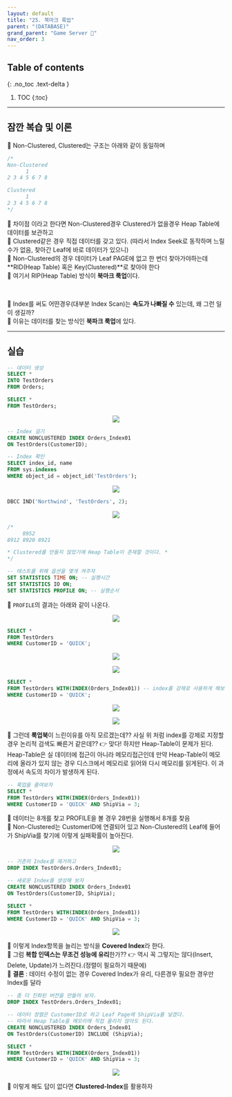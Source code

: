 ```yaml
---
layout: default
title: "25. 북마크 룩업"
parent: "(DATABASE)"
grand_parent: "Game Server 👾"
nav_order: 3
---
```


## Table of contents
{: .no_toc .text-delta }

1. TOC
{:toc}

---

## 잠깐 복습 및 이론

🥑 Non-Clustered, Clustered는 구조는 아래와 같이 동일하며

```sql
/*
Non-Clustered
      1
2 3 4 5 6 7 8

Clustered
      1
2 3 4 5 6 7 8
*/
```

🥑 차이점 이라고 한다면 Non-Clustered경우 Clustered가 없을경우 Heap Table에 데이터를 보관하고<br>
🥑 Clustered같은 경우 직접 데이터를 갖고 있다. (따라서 Index Seek로 동작하며 느릴수가 없음, 찾아간 Leaf에 바로 데이터가 있으니)<br>
🥑 Non-Clustered의 경우 데이터가 Leaf PAGE에 없고 한 번더 찾아가야하는데 **RID(Heap Table) 혹은 Key(Clustered)**로 찾아야 한다<br>
🥑 여기서 RIP(Heap Table) 방식이 **북마크 룩업**이다. 

<br>

🥑 Index를 써도 어떤경우(대부분 Index Scan)는 **속도가 나빠질 수** 있는데, 왜 그런 일이 생길까?<br>
🥑 이유는 데이터를 찾는 방식인 **북파크 룩업**에 있다. 

---

## 실습

```sql
-- 데이터 생성
SELECT *
INTO TestOrders
FROM Orders;

SELECT *
FROM TestOrders;
```

<p align="center">
  <img src="https://taehyungs-programming-blog.github.io/blog/assets/images/database/basic-25-1.png"/>
</p>

```sql
-- Index 걸기
CREATE NONCLUSTERED INDEX Orders_Index01
ON TestOrders(CustomerID);

-- Index 확인
SELECT index_id, name
FROM sys.indexes
WHERE object_id = object_id('TestOrders');
```

<p align="center">
  <img src="https://taehyungs-programming-blog.github.io/blog/assets/images/database/basic-25-2.png"/>
</p>

```sql
DBCC IND('Northwind', 'TestOrders', 2);
```

<p align="center">
  <img src="https://taehyungs-programming-blog.github.io/blog/assets/images/database/basic-25-3.png"/>
</p>

```sql
/*
     8952
8912 8920 8921

* Clustered를 만들지 않았기에 Heap Table이 존재할 것이다. *
*/
```

```sql
-- 테스트를 위해 옵션을 몇개 켜주자
SET STATISTICS TIME ON; -- 실행시간
SET STATISTICS IO ON;
SET STATISTICS PROFILE ON; -- 실행순서
```

🥑 `PROFILE`의 결과는 아래와 같이 나온다.

<p align="center">
  <img src="https://taehyungs-programming-blog.github.io/blog/assets/images/database/basic-25-8.png"/>
</p>

```sql
SELECT *
FROM TestOrders
WHERE CustomerID = 'QUICK';
```

<p align="center">
  <img src="https://taehyungs-programming-blog.github.io/blog/assets/images/database/basic-25-4.png"/>
</p>

<p align="center">
  <img src="https://taehyungs-programming-blog.github.io/blog/assets/images/database/basic-25-5.png"/>
</p>


```sql
SELECT *
FROM TestOrders WITH(INDEX(Orders_Index01)) -- index를 강제로 사용하게 해보자
WHERE CustomerID = 'QUICK';
```

<p align="center">
  <img src="https://taehyungs-programming-blog.github.io/blog/assets/images/database/basic-25-6.png"/>
</p>

<p align="center">
  <img src="https://taehyungs-programming-blog.github.io/blog/assets/images/database/basic-25-7.png"/>
</p>

🥑 그런데 **룩업북**이 느린이유를 아직 모르겠는데?? 사실 위 처럼 index를 강제로 지정할 경우 논리적 검색도 빠른거 같은데?? 👉 맞다! 하지만 Heap-Table이 문제가 된다. Heap-Table은 실 데이터에 접근이 아니라 메모리접근인데 만약 Heap-Table이 메모리에 올라가 있지 않는 경우 디스크에서 메모리로 읽어와 다시 메모리를 읽게된다. 이 과정에서 속도의 차이가 발생하게 된다.

```sql
-- 룩업을 줄여보자
SELECT *
FROM TestOrders WITH(INDEX(Orders_Index01))
WHERE CustomerID = 'QUICK' AND ShipVia = 3;
```

🥑 데이터는 8개를 찾고 PROFILE을 볼 경우 28번을 실행해서 8개를 찾음<br>
🥑 Non-Clustered는 CustomerID에 연결되어 있고 Non-Clustered의 Leaf에 들어가 ShipVia를 찾기에 이렇게 실패확률이 높아진다.

<p align="center">
  <img src="https://taehyungs-programming-blog.github.io/blog/assets/images/database/basic-25-9.png"/>
</p>


```sql
-- 기존의 Index를 제거하고
DROP INDEX TestOrders.Orders_Index01;

-- 새로운 Index를 생성해 보자
CREATE NONCLUSTERED INDEX Orders_Index01
ON TestOrders(CustomerID, ShipVia);
```

```sql
SELECT *
FROM TestOrders WITH(INDEX(Orders_Index01))
WHERE CustomerID = 'QUICK' AND ShipVia = 3;
```

<p align="center">
  <img src="https://taehyungs-programming-blog.github.io/blog/assets/images/database/basic-25-10.png"/>
</p>

🥑 이렇게 Index항목을 늘리는 방식을 **Covered Index**라 한다.<br>
🥑 그럼 **복합 인덱스는 무조건 성능에 유리**한가?? 👉 역시 꼭 그렇지는 않다(Insert, Delete, Update)가 느려진다.(정렬이 필요하기 때문에)<br>
🥑 **결론** : 데이터 수정이 없는 경우 Covered Index가 유리, 다른경우 필요한 경우만 Index를 달라

```sql
-- 좀 더 진화된 버전을 만들어 보자.
DROP INDEX TestOrders.Orders_Index01;

-- 데이터 정렬은 CustomerID로 하고 Leaf Page에 ShipVia를 넣겠다.
-- 따라서 Heap Table을 메모리에 직접 올리지 않아도 된다.
CREATE NONCLUSTERED INDEX Orders_Index01
ON TestOrders(CustomerID) INCLUDE (ShipVia);
```

```sql
SELECT *
FROM TestOrders WITH(INDEX(Orders_Index01))
WHERE CustomerID = 'QUICK' AND ShipVia = 3;
```

<p align="center">
  <img src="https://taehyungs-programming-blog.github.io/blog/assets/images/database/basic-25-11.png"/>
</p>

🥑 이렇게 해도 답이 없다면 **Clustered-Index**를 활용하자